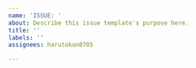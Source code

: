 ```yaml
---
name: 'ISSUE: '
about: Describe this issue template's purpose here.
title: ''
labels: ''
assignees: harutokun0705

---
```



